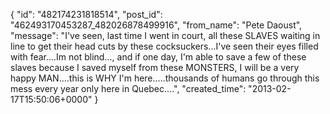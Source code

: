  {
   "id": "482174231818514",
   "post_id": "462493170453287_482026878499916",
   "from_name": "Pete Daoust",
   "message": "I've seen, last time I went in court, all these SLAVES waiting in line to get their head cuts by these cocksuckers...I've seen their eyes filled with fear....Im not blind..., and if one day, I'm able to save a few of these slaves because I saved myself from these MONSTERS, I will be a very happy MAN....this is WHY I'm here.....thousands of humans go through this mess every year only here in Quebec....",
   "created_time": "2013-02-17T15:50:06+0000"
 }
